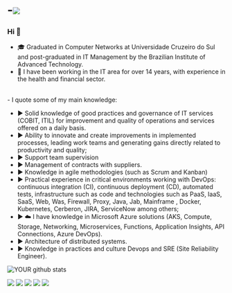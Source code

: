 # -<img src="https://github.com/pr2tik1/pr2tik1/blob/master/IMAGE-NAME">

### Hi 👋

- 🎓 Graduated in Computer Networks at Universidade Cruzeiro do Sul and post-graduated in IT Management by the Brazilian Institute of Advanced Technology.
- 💪 I have been working in the IT area for over 14 years, with experience in the health and financial sector.
<br>
- I quote some of my main knowledge:

- ► Solid knowledge of good practices and governance of IT services (COBIT, ITIL) for improvement and quality of operations and services offered on a daily basis.
- ► Ability to innovate and create improvements in implemented processes, leading work teams and generating gains directly related to productivity and quality;
- ► Support team supervision
- ► Management of contracts with suppliers.
- ► Knowledge in agile methodologies (such as Scrum and Kanban)
- ► Practical experience in critical environments working with DevOps: continuous integration (CI), continuous deployment (CD), automated tests, infrastructure such as code and technologies such as PaaS, IaaS, SaaS, Web, Was, Firewall, Proxy, Java, Jab, Mainframe , Docker, Kubernetes, Cerberon, JIRA, ServiceNow among others;
- ► ☁️ I have knowledge in Microsoft Azure solutions (AKS, Compute, Storage, Networking, Microservices, Functions, Application Insights, API Connections, Azure DevOps).
- ► Architecture of distributed systems.
- ► Knowledge in practices and culture Devops and SRE (Site Reliability Engineer).

![YOUR github stats](https://github-readme-stats.vercel.app/api?username=thiago88sp)

[<img src="https://img.shields.io/badge/twitter-%231DA1F2.svg?&style=for-the-badge&logo=twitter&logoColor=white" />](https://twitter.com/thiagopontes88) [<img src="https://img.shields.io/badge/medium-%2312100E.svg?&style=for-the-badge&logo=medium&logoColor=white" />](https://medium.com/USERNAME)  [<img src="https://img.shields.io/badge/linkedin-%230077B5.svg?&style=for-the-badge&logo=linkedin&logoColor=white" />](https://www.linkedin.com/in/thiagosouzapontes/) [<img src = "https://img.shields.io/badge/instagram-%23E4405F.svg?&style=for-the-badge&logo=instagram&logoColor=white">](https://www.instagram.com/thiagopontes88/) [<img src = "https://img.shields.io/badge/facebook-%231877F2.svg?&style=for-the-badge&logo=facebook&logoColor=white">](https://www.facebook.com/thiago.souza.pontes/)
